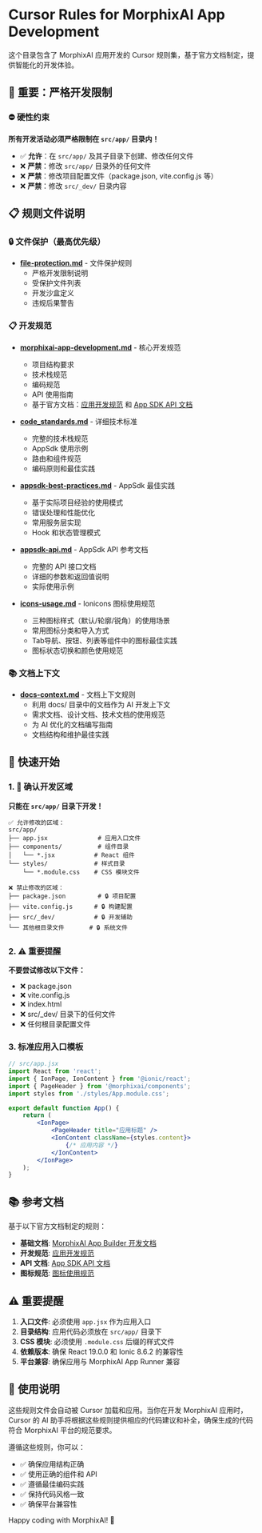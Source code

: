 # Cursor Rules for MorphixAI App Development

这个目录包含了 MorphixAI 应用开发的 Cursor 规则集，基于官方文档制定，提供智能化的开发体验。

## 🚨 重要：严格开发限制

### ⛔ 硬性约束
**所有开发活动必须严格限制在 `src/app/` 目录内！**

- ✅ **允许**：在 `src/app/` 及其子目录下创建、修改任何文件
- ❌ **严禁**：修改 `src/app/` 目录外的任何文件
- ❌ **严禁**：修改项目配置文件（package.json, vite.config.js 等）
- ❌ **严禁**：修改 `src/_dev/` 目录内容

## 📋 规则文件说明

### 🔒 文件保护（最高优先级）
- **[file-protection.md](./file-protection.md)** - 文件保护规则
  - 严格开发限制说明
  - 受保护文件列表
  - 开发沙盒定义
  - 违规后果警告

### 📋 开发规范
- **[morphixai-app-development.md](./morphixai-app-development.md)** - 核心开发规范
  - 项目结构要求
  - 技术栈规范
  - 编码规范
  - API 使用指南
  - 基于官方文档：[应用开发规范](https://app-shell.focusbe.com/docs/app-development-specification.md) 和 [App SDK API 文档](https://app-shell.focusbe.com/docs/app-sdk-api.md)

- **[code_standards.md](./code_standards.md)** - 详细技术标准
  - 完整的技术栈规范
  - AppSdk 使用示例
  - 路由和组件规范
  - 编码原则和最佳实践

- **[appsdk-best-practices.md](./appsdk-best-practices.md)** - AppSdk 最佳实践
  - 基于实际项目经验的使用模式
  - 错误处理和性能优化
  - 常用服务层实现
  - Hook 和状态管理模式

- **[appsdk-api.md](./appsdk-api.md)** - AppSdk API 参考文档
  - 完整的 API 接口文档
  - 详细的参数和返回值说明
  - 实际使用示例

- **[icons-usage.md](./icons-usage.md)** - Ionicons 图标使用规范
  - 三种图标样式（默认/轮廓/锐角）的使用场景
  - 常用图标分类和导入方式
  - Tab导航、按钮、列表等组件中的图标最佳实践
  - 图标状态切换和颜色使用规范

### 📚 文档上下文
- **[docs-context.md](./docs-context.md)** - 文档上下文规则
  - 利用 docs/ 目录中的文档作为 AI 开发上下文
  - 需求文档、设计文档、技术文档的使用规范
  - 为 AI 优化的文档编写指南
  - 文档结构和维护最佳实践

## 🎯 快速开始

### 1. 📍 确认开发区域
**只能在 `src/app/` 目录下开发！**
```
✅ 允许修改的区域：
src/app/
├── app.jsx              # 应用入口文件
├── components/          # 组件目录
│   └── *.jsx           # React 组件
└── styles/             # 样式目录
    └── *.module.css    # CSS 模块文件

❌ 禁止修改的区域：
├── package.json         # 🔒 项目配置
├── vite.config.js      # 🔒 构建配置
├── src/_dev/           # 🔒 开发辅助
└── 其他根目录文件       # 🔒 系统文件
```

### 2. ⚠️ 重要提醒
**不要尝试修改以下文件：**
- ❌ package.json
- ❌ vite.config.js  
- ❌ index.html
- ❌ src/_dev/ 目录下的任何文件
- ❌ 任何根目录配置文件

### 3. 标准应用入口模板
```jsx
// src/app.jsx
import React from 'react';
import { IonPage, IonContent } from '@ionic/react';
import { PageHeader } from '@morphixai/components';
import styles from './styles/App.module.css';

export default function App() {
    return (
        <IonPage>
            <PageHeader title="应用标题" />
            <IonContent className={styles.content}>
                {/* 应用内容 */}
            </IonContent>
        </IonPage>
    );
}
```

## 📚 参考文档

基于以下官方文档制定的规则：

- **基础文档**: [MorphixAI App Builder 开发文档](https://app-shell.dev.baibian.app/docs/index.md)
- **开发规范**: [应用开发规范](https://app-shell.focusbe.com/docs/app-development-specification.md)
- **API 文档**: [App SDK API 文档](https://app-shell.focusbe.com/docs/app-sdk-api.md)
- **图标规范**: [图标使用规范](https://app-shell.focusbe.com/docs/icon-specification.md)

## ⚠️ 重要提醒

1. **入口文件**: 必须使用 `app.jsx` 作为应用入口
2. **目录结构**: 应用代码必须放在 `src/app/` 目录下
3. **CSS 模块**: 必须使用 `.module.css` 后缀的样式文件
4. **依赖版本**: 确保 React 19.0.0 和 Ionic 8.6.2 的兼容性
5. **平台兼容**: 确保应用与 MorphixAI App Runner 兼容

## 🔧 使用说明

这些规则文件会自动被 Cursor 加载和应用。当你在开发 MorphixAI 应用时，Cursor 的 AI 助手将根据这些规则提供相应的代码建议和补全，确保生成的代码符合 MorphixAI 平台的规范要求。

遵循这些规则，你可以：
- ✅ 确保应用结构正确
- ✅ 使用正确的组件和 API
- ✅ 遵循最佳编码实践
- ✅ 保持代码风格一致
- ✅ 确保平台兼容性

Happy coding with MorphixAI! 🚀
